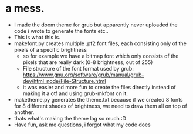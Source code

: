 # a mess.
- I made the doom theme for grub but apparently never uploaded the code i wrote to generate the fonts etc..
- This is what this is.
- makefont.py creates multiple .pf2 font files, each consisting only of the pixels of a specific brightness
    - so for example we have a bitmap font which only consists of the pixels that are really dark (0-8 brightness, out of 255)
    - File structure of the font format used by grub: https://www.gnu.org/software/grub/manual/grub-dev/html_node/File-Structure.html
    - it was easier and more fun to create the files directly instead of making it a otf and using grub-mkfont on it.
- maketheme.py generates the theme.txt because if we created 8 fonts for 8 different shades of brightness, we need to draw them all on top of another.
- thats what's making the theme lag so much :D 
- Have fun, ask me questions, i forgot what my code does

